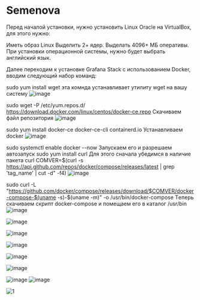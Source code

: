 # Semenova

Перед началой установки, нужно установить Linux Oracle на VirtualBox, для этого нужно:

Иметь образ Linux
Выделить 2+ ядер.
Выделать 4096+ МБ оперативы.
При установки операционной системы, нужно будет выбрать английский язык.

Далее переходим к установке Grafana Stack с использованием Docker, вводим следующий набор команд:

sudo yum install wget 
эта комнда устанавливает утилиту wget на вашу систему
![image](https://github.com/user-attachments/assets/b2650d1d-f531-4e25-9842-012e9076cc60)

sudo wget -P /etc/yum.repos.d/ https://download.docker.com/linux/centos/docker-ce.repo
Скачиваем файл репозитория
![image](https://github.com/user-attachments/assets/8974b604-8238-4c21-aa7e-33faa8bc1952)

sudo yum install docker-ce docker-ce-cli containerd.io
Устанавливаем docker
![image](https://github.com/user-attachments/assets/ffdd913c-33d2-4489-a59c-581928dbc968)

sudo systemctl enable docker --now
Запускаем его и разрешаем автозапуск
sudo yum install curl
Для этого сначала убедимся в наличие пакета curl
COMVER=$(curl -s https://api.github.com/repos/docker/compose/releases/latest | grep 'tag_name' | cut -d\" -f4)
![image](https://github.com/user-attachments/assets/1a319c45-0467-4354-80ae-8adb82d8ad57)

sudo curl -L "https://github.com/docker/compose/releases/download/$COMVER/docker-compose-$(uname -s)-$(uname -m)" -o /usr/bin/docker-compose
Tеперь скачиваем скрипт docker-compose и помещаем его в каталог /usr/bin
![image](https://github.com/user-attachments/assets/6f4a7ffc-ff0c-4155-a082-07d7d0efc5e5)

![image](https://github.com/user-attachments/assets/5a7024a8-b070-489c-a21b-1799118f110a)

![image](https://github.com/user-attachments/assets/b469b556-d8b7-467c-a1d9-125487dcafd8)

![image](https://github.com/user-attachments/assets/a58b0533-185d-49d2-b5ae-f48ce5ec261f)

![image](https://github.com/user-attachments/assets/929f2f13-f8e2-4a24-8bef-a423f785b144)

![image](https://github.com/user-attachments/assets/3b7cdd9c-0a33-4d84-ae8d-d56f99fa35ac)

![image](https://github.com/user-attachments/assets/92943bf8-6331-4269-a1d2-f3dc44080577)
![image](https://github.com/user-attachments/assets/61c52dfe-6091-40d1-a314-80d7bca39245)













![1](https://github.com/user-attachments/assets/d47785a9-3f36-4d62-9012-bc075d5654ce)
